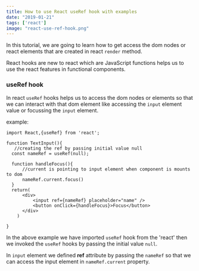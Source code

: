 ```yaml
---
title: How to use React useRef hook with examples
date: "2019-01-21"
tags: ['react']
image: "react-use-ref-hook.png"
---
```


In this tutorial, we are going to learn how to get access the dom nodes or react elements that are created in react `render` method.


React hooks are new to react which are JavaScript functions helps us to use the react features in
functional components.


### useRef hook

In react `useRef` hooks helps us to access the dom nodes or elements so that we can interact with that dom element like accessing the `input` element value or focussing the `input` element.


example:

```js{5,9,13}
import React,{useRef} from 'react';

function TextInput(){
   //creating the ref by passing initial value null
  const nameRef = useRef(null);

  function handleFocus(){
      //current is pointing to input element when component is mounts to dom
      nameRef.current.focus()
  }
  return(
      <div>
          <input ref={nameRef} placeholder="name" />
          <button onClick={handleFocus}>Focus</button>
      </div>
    )

}
```

In the above example we have imported `useRef` hook from the 'react' then we invoked the `useRef` hooks by passing the initial value `null`.

In  `input` element we defined __ref__ attribute by passing the  `nameRef` so that we can access the input element in `nameRef.current` property.

